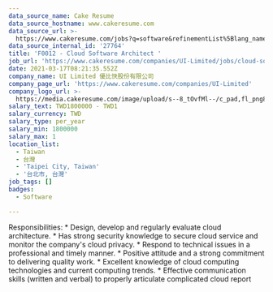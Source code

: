 ```yaml
---
data_source_name: Cake Resume
data_source_hostname: www.cakeresume.com
data_source_url: >-
  https://www.cakeresume.com/jobs?q=software&refinementList%5Blang_name%5D%5B0%5D=English&refinementList%5Bsalary_type%5D=per_year&range%5Bsalary_range%5D%5Bmin%5D=1000000&page=2
data_source_internal_id: '27764'
title: 'F0012 - Cloud Software Architect '
job_url: 'https://www.cakeresume.com/companies/UI-Limited/jobs/cloud-software-architect'
date: 2021-03-17T08:21:35.552Z
company_name: UI Limited 優比快股份有限公司
company_page_url: 'https://www.cakeresume.com/companies/UI-Limited'
company_logo_url: >-
  https://media.cakeresume.com/image/upload/s--8_tOvfMl--/c_pad,fl_png8,h_200,w_200/v1652866387/xtiubzqy3eub93zondpx.png
salary_text: TWD1800000 - TWD1
salary_currency: TWD
salary_type: per_year
salary_min: 1800000
salary_max: 1
location_list:
  - Taiwan
  - 台灣
  - 'Taipei City, Taiwan'
  - '台北市, 台灣'
job_tags: []
badges:
  - Software

---
```


Responsibilities: * Design, develop and regularly evaluate cloud architecture. * Has strong security knowledge to secure cloud service and monitor the company's cloud privacy. * Respond to technical issues in a professional and timely manner. * Positive attitude and a strong commitment to delivering quality work. * Excellent knowledge of cloud computing technologies and current computing trends. * Effective communication skills (written and verbal) to properly articulate complicated cloud report